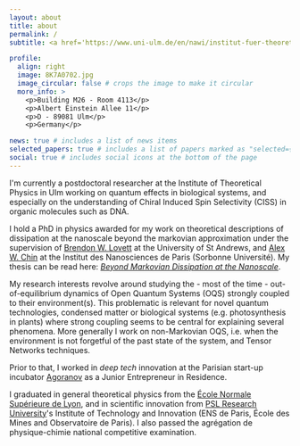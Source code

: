 ```yaml
---
layout: about
title: about
permalink: /
subtitle: <a href='https://www.uni-ulm.de/en/nawi/institut-fuer-theoretische-physik-start-page/'>Institut für Theoretische Physik, Universität Ulm</a>

profile:
  align: right
  image: 8K7A0702.jpg
  image_circular: false # crops the image to make it circular
  more_info: >
    <p>Building M26 - Room 4113</p>
    <p>Albert Einstein Allee 11</p>
    <p>D - 89081 Ulm</p>
    <p>Germany</p>

news: true # includes a list of news items
selected_papers: true # includes a list of papers marked as "selected={true}"
social: true # includes social icons at the bottom of the page
---
```


I'm currently a postdoctoral researcher at the Institute of Theoretical Physics in Ulm working on quantum effects in biological systems, and especially on the understanding of Chiral Induced Spin Selectivity (CISS) in organic molecules such as DNA.

I hold a PhD in physics awarded for my work on theoretical descriptions of dissipation at the nanoscale beyond the markovian approximation under the supervision of [Brendon W. Lovett](https://www.st-andrews.ac.uk/~bwl4/Research_Page/Welcome.html) at the University of St Andrews, and [Alex W. Chin](https://w3.insp.upmc.fr/recherche-2/equipes-de-recherche/photonique-et-coherence-de-spin/photonique-et-coherence-de-spin-theorie-des-systemes-quantiques-ouverts-et-des-materiaux-nano-fonctionnels/) at the Institut des Nanosciences de Paris (Sorbonne Université). My thesis can be read here: [*Beyond Markovian Dissipation at the Nanoscale*](https://theses.hal.science/tel-04135149).

My research interests revolve around studying the - most of the time - out-of-equilibrium dynamics of Open Quantum Systems (OQS) strongly coupled to their environment(s). This problematic is relevant for novel quantum technologies, condensed matter or biological systems (e.g. photosynthesis in plants) where strong coupling seems to be central for explaining several phenomena. More generally I work on non-Markovian OQS, i.e. when the environment is not forgetful of the past state of the system, and Tensor Networks techniques.

Prior to that, I worked in <em>deep tech</em> innovation at the Parisian start-up incubator [Agoranov](https://www.agoranov.com/) as a Junior Entrepreneur in Residence.

I graduated in general theoretical physics from the [École Normale Supérieure de Lyon](http://www.ens-lyon.fr/MasterSDM/), and in scientific innovation from [PSL Research University](https://psl.eu/)'s Institute of Technology
and Innovation (ENS de Paris, École des Mines and Observatoire de Paris). I also passed the agrégation de physique-chimie national competitive examination.
